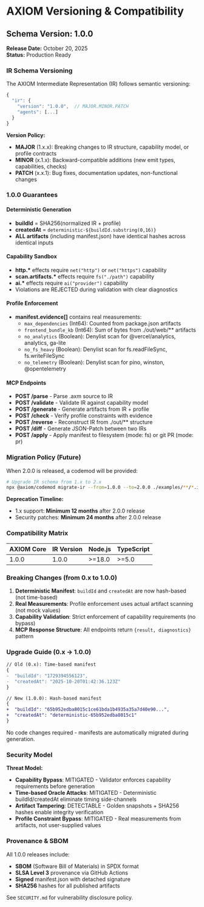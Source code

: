 # AXIOM Versioning & Compatibility

## Schema Version: 1.0.0

**Release Date:** October 20, 2025  
**Status:** Production Ready

### IR Schema Versioning

The AXIOM Intermediate Representation (IR) follows semantic versioning:

```typescript
{
  "ir": {
    "version": "1.0.0",  // MAJOR.MINOR.PATCH
    "agents": [...]
  }
}
```

**Version Policy:**
- **MAJOR** (1.x.x): Breaking changes to IR structure, capability model, or profile contracts
- **MINOR** (x.1.x): Backward-compatible additions (new emit types, capabilities, checks)
- **PATCH** (x.x.1): Bug fixes, documentation updates, non-functional changes

### 1.0.0 Guarantees

#### Deterministic Generation
- **buildId** = SHA256(normalized IR + profile)
- **createdAt** = `deterministic-${buildId.substring(0,16)}`
- **ALL artifacts** (including manifest.json) have identical hashes across identical inputs

#### Capability Sandbox
- **http.\*** effects require `net("http")` or `net("https")` capability
- **scan.artifacts.\*** effects require `fs("./path")` capability
- **ai.\*** effects require `ai("provider")` capability
- Violations are REJECTED during validation with clear diagnostics

#### Profile Enforcement
- **manifest.evidence[]** contains real measurements:
  - `max_dependencies` (Int64): Counted from package.json artifacts
  - `frontend_bundle_kb` (Int64): Sum of bytes from ./out/web/** artifacts
  - `no_analytics` (Boolean): Denylist scan for @vercel/analytics, analytics, ga-lite
  - `no_fs_heavy` (Boolean): Denylist scan for fs.readFileSync, fs.writeFileSync
  - `no_telemetry` (Boolean): Denylist scan for pino, winston, @opentelemetry

#### MCP Endpoints
- **POST /parse** - Parse .axm source to IR
- **POST /validate** - Validate IR against capability model
- **POST /generate** - Generate artifacts from IR + profile
- **POST /check** - Verify profile constraints with evidence
- **POST /reverse** - Reconstruct IR from ./out/** structure
- **POST /diff** - Generate JSON-Patch between two IRs
- **POST /apply** - Apply manifest to filesystem (mode: fs) or git PR (mode: pr)

### Migration Policy (Future)

When 2.0.0 is released, a codemod will be provided:

```bash
# Upgrade IR schema from 1.x to 2.x
npx @axiom/codemod migrate-ir --from=1.0.0 --to=2.0.0 ./examples/**/*.ir.json
```

**Deprecation Timeline:**
- 1.x support: **Minimum 12 months** after 2.0.0 release
- Security patches: **Minimum 24 months** after 2.0.0 release

### Compatibility Matrix

| AXIOM Core | IR Version | Node.js | TypeScript |
|------------|------------|---------|------------|
| 1.0.0      | 1.0.0      | >=18.0  | >=5.0      |

### Breaking Changes (from 0.x to 1.0.0)

1. **Deterministic Manifest**: `buildId` and `createdAt` are now hash-based (not time-based)
2. **Real Measurements**: Profile enforcement uses actual artifact scanning (not mock values)
3. **Capability Validation**: Strict enforcement of capability requirements (no bypass)
4. **MCP Response Structure**: All endpoints return `{result, diagnostics}` pattern

### Upgrade Guide (0.x → 1.0.0)

```diff
// Old (0.x): Time-based manifest
{
-  "buildId": "1729394556123",
-  "createdAt": "2025-10-20T01:42:36.123Z"
}

// New (1.0.0): Hash-based manifest
{
+  "buildId": "65b952edba8015c1ce61bda1b4935a35a7d40e90...",
+  "createdAt": "deterministic-65b952edba8015c1"
}
```

No code changes required - manifests are automatically migrated during generation.

### Security Model

**Threat Model:**
- **Capability Bypass**: MITIGATED - Validator enforces capability requirements before generation
- **Time-based Oracle Attacks**: MITIGATED - Deterministic buildId/createdAt eliminate timing side-channels
- **Artifact Tampering**: DETECTABLE - Golden snapshots + SHA256 hashes enable integrity verification
- **Profile Constraint Bypass**: MITIGATED - Real measurements from artifacts, not user-supplied values

### Provenance & SBOM

All 1.0.0 releases include:
- **SBOM** (Software Bill of Materials) in SPDX format
- **SLSA Level 3** provenance via GitHub Actions
- **Signed** manifest.json with detached signature
- **SHA256** hashes for all published artifacts

See `SECURITY.md` for vulnerability disclosure policy.
